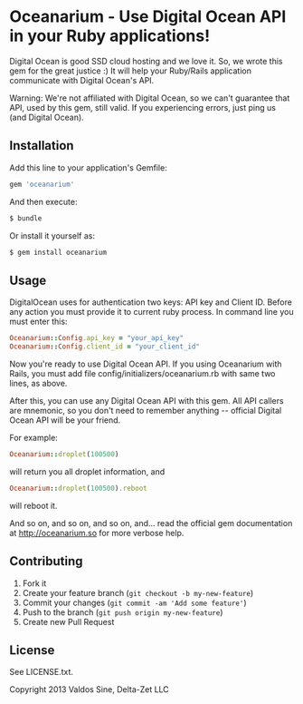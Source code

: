 # Oceanarium - Use Digital Ocean API in your Ruby applications!

Digital Ocean is good SSD cloud hosting and we love it. So, we wrote this gem for the great justice :) It will help your Ruby/Rails application communicate with Digital Ocean's API.

Warning: We're not affiliated with Digital Ocean, so we can't guarantee that API, used by this gem, still valid. If you experiencing errors, just ping us (and Digital Ocean).

## Installation

Add this line to your application's Gemfile:

~~~ruby
gem 'oceanarium'
~~~

And then execute:

~~~bash
$ bundle
~~~

Or install it yourself as:

~~~bash
$ gem install oceanarium
~~~

## Usage

DigitalOcean uses for authentication two keys: API key and Client ID. Before any action you must provide it to current ruby process. In command line you must enter this:

~~~ruby
Oceanarium::Config.api_key = "your_api_key"
Oceanarium::Config.client_id = "your_client_id"
~~~

Now you're ready to use Digital Ocean API. If you using Oceanarium with Rails, you must add file config/initializers/oceanarium.rb with same two lines, as above.

After this, you can use any Digital Ocean API with this gem. All API callers are mnemonic, so you don't need to remember anything -- official Digital Ocean API will be your friend.

For example:

~~~ruby
Oceanarium::droplet(100500)
~~~

will return you all droplet information, and

~~~ruby
Oceanarium::droplet(100500).reboot
~~~

will reboot it.

And so on, and so on, and so on, and... read the official gem documentation at http://oceanarium.so for more verbose help.

## Contributing

1. Fork it
2. Create your feature branch (`git checkout -b my-new-feature`)
3. Commit your changes (`git commit -am 'Add some feature'`)
4. Push to the branch (`git push origin my-new-feature`)
5. Create new Pull Request

## License

See LICENSE.txt.

Copyright 2013 Valdos Sine, Delta-Zet LLC
